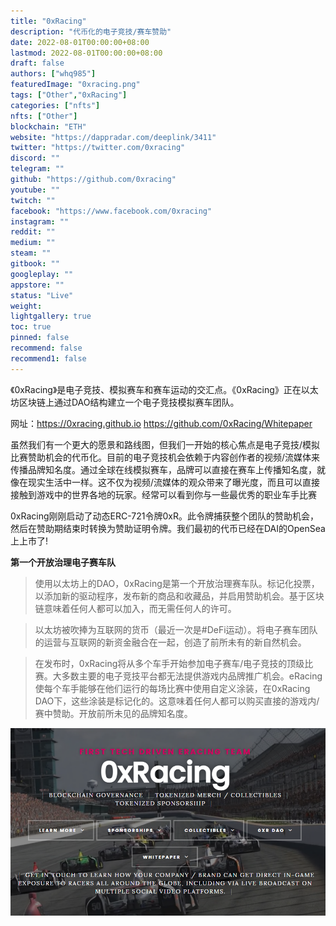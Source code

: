```yaml
---
title: "0xRacing"
description: "代币化的电子竞技/赛车赞助"
date: 2022-08-01T00:00:00+08:00
lastmod: 2022-08-01T00:00:00+08:00
draft: false
authors: ["whq985"]
featuredImage: "0xracing.png"
tags: ["Other","0xRacing"]
categories: ["nfts"]
nfts: ["Other"]
blockchain: "ETH"
website: "https://dappradar.com/deeplink/3411"
twitter: "https://twitter.com/0xracing"
discord: ""
telegram: ""
github: "https://github.com/0xracing"
youtube: ""
twitch: ""
facebook: "https://www.facebook.com/0xracing"
instagram: ""
reddit: ""
medium: ""
steam: ""
gitbook: ""
googleplay: ""
appstore: ""
status: "Live"
weight: 
lightgallery: true
toc: true
pinned: false
recommend: false
recommend1: false
---
```

《0xRacing》是电子竞技、模拟赛车和赛车运动的交汇点。《0xRacing》正在以太坊区块链上通过DAO结构建立一个电子竞技模拟赛车团队。

网址：https://0xracing.github.io
            https://github.com/0xRacing/Whitepaper

虽然我们有一个更大的愿景和路线图，但我们一开始的核心焦点是电子竞技/模拟比赛赞助机会的代币化。目前的电子竞技机会依赖于内容创作者的视频/流媒体来传播品牌知名度。通过全球在线模拟赛车，品牌可以直接在赛车上传播知名度，就像在现实生活中一样。这不仅为视频/流媒体的观众带来了曝光度，而且可以直接接触到游戏中的世界各地的玩家。经常可以看到你与一些最优秀的职业车手比赛

0xRacing刚刚启动了动态ERC-721令牌0xR。此令牌捕获整个团队的赞助机会，然后在赞助期结束时转换为赞助证明令牌。我们最初的代币已经在DAI的OpenSea上上市了!

**第一个开放治理电子赛车队**

> 使用以太坊上的DAO，0xRacing是第一个开放治理赛车队。标记化投票，以添加新的驱动程序，发布新的商品和收藏品，并启用赞助机会。基于区块链意味着任何人都可以加入，而无需任何人的许可。

> 以太坊被吹捧为互联网的货币（最近一次是#DeFi运动）。将电子赛车团队的运营与互联网的新资金融合在一起，创造了前所未有的新自然机会。

> 在发布时，0xRacing将从多个车手开始参加电子赛车/电子竞技的顶级比赛。大多数主要的电子竞技平台都无法提供游戏内品牌推广机会。eRacing使每个车手能够在他们运行的每场比赛中使用自定义涂装，在0xRacing DAO下，这些涂装是标记化的。这意味着任何人都可以购买直接的游戏内/赛中赞助。开放前所未见的品牌知名度。

![1](1.PNG)
